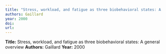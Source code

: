 ```yaml
---
title: "Stress, workload, and fatigue as three biobehavioral states: A general overview"
authors: Gaillard
year: 2000
doi: 
url: 
---
```

**Title:** Stress, workload, and fatigue as three biobehavioral states: A general overview
**Authors:** Gaillard
**Year:** 2000
